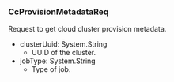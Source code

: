 ### CcProvisionMetadataReq
Request to get cloud cluster provision metadata.

- clusterUuid: System.String
  - UUID of the cluster.
- jobType: System.String
  - Type of job.
